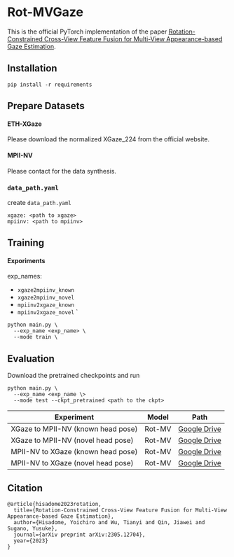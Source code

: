 # Rot-MVGaze
This is the official PyTorch implementation of the paper [Rotation-Constrained Cross-View Feature Fusion for Multi-View Appearance-based Gaze Estimation](https://arxiv.org/abs/2305.12704).

## Installation

```
pip install -r requirements
```

## Prepare Datasets

#### ETH-XGaze
Please download the normalized XGaze_224 from the official website.

#### MPII-NV
Please contact for the data synthesis.

### `data_path.yaml`
create `data_path.yaml`
```
xgaze: <path to xgaze>
mpiinv: <path to mpiinv>
```

## Training

#### Exporiments
exp_names:
- `xgaze2mpiinv_known` 
- `xgaze2mpiinv_novel`
- `mpiinv2xgaze_known`
- `mpiinv2xgaze_novel`
`
```
python main.py \
  --exp_name <exp_name> \
  --mode train \
```

## Evaluation
Download the pretrained checkpoints and run

```
python main.py \
  --exp_name <exp_name \>
  --mode test --ckpt_pretrained <path to the ckpt>
```

| Experiment | Model  | Path |
| - | - | - |
| XGaze to MPII-NV (known head pose) | Rot-MV | [Google Drive](https://drive.google.com/file/d/1-j3jiW3oN0Hqbzz9BC58u-VXaNjL6uqf/view?usp=sharing) |
| XGaze to MPII-NV (novel head pose) | Rot-MV | [Google Drive](https://drive.google.com/file/d/1R5oU6tYno92pke9F1Kj9zHxB1l89I5nu/view?usp=sharing) |
| MPII-NV to XGaze (known head pose) | Rot-MV | [Google Drive](https://drive.google.com/file/d/1lESAPVbKjHp1v5V6fIQxoaWdQ3Pmi--6/view?usp=sharing) |
| MPII-NV to XGaze (novel head pose) | Rot-MV | [Google Drive](https://drive.google.com/file/d/1-zqoPL53y1UuOn1qgE_9dClrfhM8HKHR/view?usp=sharing) |


## Citation
```
@article{hisadome2023rotation,
  title={Rotation-Constrained Cross-View Feature Fusion for Multi-View Appearance-based Gaze Estimation},
  author={Hisadome, Yoichiro and Wu, Tianyi and Qin, Jiawei and Sugano, Yusuke},
  journal={arXiv preprint arXiv:2305.12704},
  year={2023}
}
```
<!-- ## Acknowledgements -->
